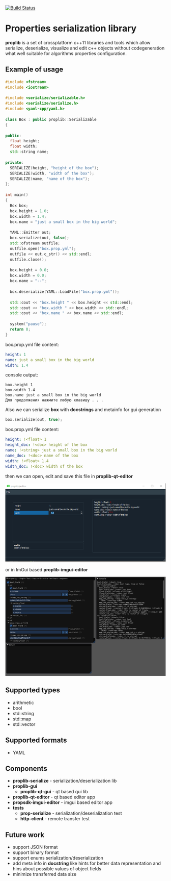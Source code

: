 [![Build Status](https://travis-ci.org/Lishen1/proplib.svg?branch=master)](https://travis-ci.org/Lishen1/proplib)
# Properties serialization library
**proplib** is a set of crossplatform c++11 libraries and tools which allow serialize, deserialize, visualize and edit c++ objects without codegeneration what well suitable for algorithms  properties configuration.

## Example of usage

```cpp
#include <fstream>
#include <iostream>

#include <serialize/serializable.h>
#include <serialize/serialize.h>
#include <yaml-cpp/yaml.h>

class Box : public proplib::Serializable
{

public:
  float height;
  float width;
  std::string name;

private:
  SERIALIZE(height, "height of the box");
  SERIALIZE(width, "width of the box");
  SERIALIZE(name, "name of the box");
};

int main()
{
  Box box; 
  box.height = 1.0;
  box.width = 1.4;
  box.name = "just a small box in the big world";

  YAML::Emitter out;
  box.serialize(out, false);
  std::ofstream outfile;
  outfile.open("box.prop.yml");
  outfile << out.c_str() << std::endl;
  outfile.close();

  box.height = 0.0;
  box.width = 0.0;
  box.name = "--";

  box.deserialize(YAML::LoadFile("box.prop.yml"));

  std::cout << "box.height " << box.height << std::endl;
  std::cout << "box.width " << box.width << std::endl;
  std::cout << "box.name " << box.name << std::endl;

  system("pause");
  return 0;
}
```
box.prop.yml file content:
``` yaml
height: 1
name: just a small box in the big world
width: 1.4
```

console output:
```
box.height 1
box.width 1.4
box.name just a small box in the big world
Для продолжения нажмите любую клавишу . . .
```
Also we can serialize **box** with **docstrings** and metainfo for gui generation

```cpp
box.serialize(out, true);
```

box.prop.yml file content:
``` yaml
height: !<float> 1
height_doc: !<doc> height of the box
name: !<string> just a small box in the big world
name_doc: !<doc> name of the box
width: !<float> 1.4
width_doc: !<doc> width of the box
```
then we can open, edit and save this file in **proplib-qt-editor**

![alt text](img/qt-editor.png "proplib-qt-editor")

or in ImGui based **proplib-imgui-editor**

![alt text](img/imgui-editor.png "proplib-imgui-editor")

## Supported types
- arithmetic
- bool
- std::string 
- std::map
- std::vector

## Supported formats
- YAML

## Components
- **proplib-serialize** - serialization/deserialization lib
- **proplib-gui**
  - **proplib-qt-gui**  - qt based qui lib
- **proplib-qt-editor** -  qt based editor app
- **propsdk-imgui-editor** -  imgui based editor app
- **tests**
  - **prop-serialize** - serialization/deserialization test
  - **http-client** - remote transfer test

## Future work
- support JSON format
- support binary format
- support enums serialization/deserialization
- add meta info in **docstring** like hints for better data representation and hins about possible values of object fields
- minimize transferred data size



